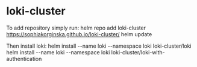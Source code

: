 # loki-cluster

To add repository simply run:
  helm repo add loki-cluster https://sophiakorginska.github.io/loki-cluster/
  helm update
 
Then install loki:
  helm install --name loki --namespace loki loki-cluster/loki
  helm install --name loki --namespace loki loki-cluster/loki-with-authentication

  
